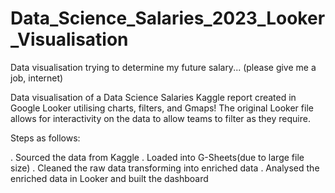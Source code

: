 # Data_Science_Salaries_2023_Looker_Visualisation
Data visualisation trying to determine my future salary... (please give me a job, internet)


Data visualisation of a Data Science Salaries Kaggle report created in Google Looker utilising charts, filters, and Gmaps! The original Looker file allows for interactivity on the data to allow teams to filter as they require.

Steps as follows:

. Sourced the data from Kaggle . Loaded into G-Sheets(due to large file size) . Cleaned the raw data transforming into enriched data . Analysed the enriched data in Looker and built the dashboard
